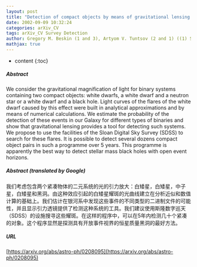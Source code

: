 ```yaml
---
layout: post
title: "Detection of compact objects by means of gravitational lensing in binary systems"
date: 2002-09-09 10:32:24
categories: arXiv_CV
tags: arXiv_CV Survey Detection
author: Gregory M. Beskin (1 and 3), Artyom V. Tuntsov (2 and 1) ((1) Special Astrophysical Observatory of the Russian Academy of Science, (2) Sternberg Astronomical Institute of the Moscow State University, (3) Isaac Newton Institute of Chile - SAO Branch programme)
mathjax: true
---
```


* content
{:toc}

##### Abstract
We consider the gravitational magnification of light for binary systems containing two compact objects: white dwarfs, a white dwarf and a neutron star or a white dwarf and a black hole. Light curves of the flares of the white dwarf caused by this effect were built in analytical approximations and by means of numerical calculations. We estimate the probability of the detection of these events in our Galaxy for different types of binaries and show that gravitational lensing provides a tool for detecting such systems. We propose to use the facilities of the Sloan Digital Sky Survey (SDSS) to search for these flares. It is possible to detect several dozens compact object pairs in such a programme over 5 years. This programme is apparently the best way to detect stellar mass black holes with open event horizons.

##### Abstract (translated by Google)
我们考虑包含两个紧凑物体的二元系统的光的引力放大：白矮星，白矮星，中子星，白矮星和黑洞。由这种效应引起的白矮星耀斑的光曲线建立在分析近似和数值计算的基础上。我们估计在银河系中发现这些事件的不同类型的二进制文件的可能性，并且显示引力透镜提供了检测这种系统的工具。我们建议使用斯隆数字巡天（SDSS）的设施搜寻这些耀斑。在这样的程序中，可以在5年内检测几十个紧凑的对象。这个程序显然是探测具有开放事件视界的恒星质量黑洞的最好方法。

##### URL
[https://arxiv.org/abs/astro-ph/0208095](https://arxiv.org/abs/astro-ph/0208095)


